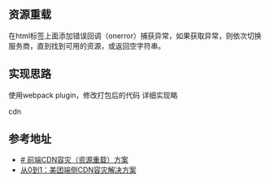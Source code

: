 ## 资源重载
在html标签上面添加错误回调（onerror）捕获异常，如果获取异常，则依次切换服务商，直到找到可用的资源，或返回空字符串。

## 实现思路
使用webpack plugin，修改打包后的代码
详细实现略

cdn
## 参考地址
- [# 前端CDN容灾（资源重载）方案](https://juejin.cn/post/7275943600772644883#heading-7)
- [从0到1：美团端侧CDN容灾解决方案](https://tech.meituan.com/2022/01/13/phoenix-cdn.html)